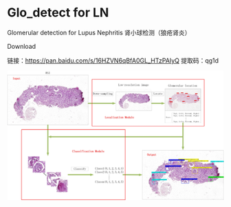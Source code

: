 # Glo_detect for LN
Glomerular detection for Lupus Nephritis 肾小球检测（狼疮肾炎）

Download

链接：https://pan.baidu.com/s/16HZVN6qBfA0GL_HTzPAIyQ 
提取码：qg1d 

![](模型数据/肾小球检测框架_图0.001-低分辨.jpg)
